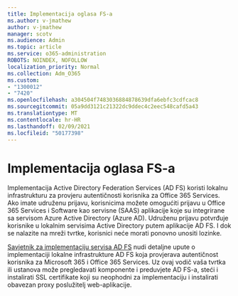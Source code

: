 ```yaml
---
title: Implementacija oglasa FS-a
ms.author: v-jmathew
author: v-jmathew
manager: scotv
ms.audience: Admin
ms.topic: article
ms.service: o365-administration
ROBOTS: NOINDEX, NOFOLLOW
localization_priority: Normal
ms.collection: Adm_O365
ms.custom:
- "1300012"
- "7420"
ms.openlocfilehash: a304504f7483036884878639dfa6ebfc3cdfcac8
ms.sourcegitcommit: 05a9dd3121c21322dc9ddec4c2eec548cafd5a43
ms.translationtype: MT
ms.contentlocale: hr-HR
ms.lasthandoff: 02/09/2021
ms.locfileid: "50177398"
---
```

# <a name="deploy-ad-fs"></a>Implementacija oglasa FS-a

Implementacija Active Directory Federation Services (AD FS) koristi lokalnu infrastrukturu za provjeru autentičnosti korisnika za Office 365 Services. Ako imate udruženu prijavu, korisnicima možete omogućiti prijavu u Office 365 Services i Software kao servisne (SAAS) aplikacije koje su integrirane sa servisom Azure Active Directory (Azure AD). Udruženu prijavu potvrđuje korisnike u lokalnim servisima Active Directory putem aplikacije AD FS. I dok se nalazite na mreži tvrtke, korisnici neće morati ponovno unositi lozinke.

[Savjetnik za implementaciju servisa AD FS](https://go.microsoft.com/fwlink/?linkid=2071178) nudi detaljne upute o implementaciji lokalne infrastrukture AD FS koja provjerava autentičnost korisnika za Microsoft 365 i Office 365 Services. Uz ovaj vodič vaša tvrtka ili ustanova može pregledavati komponente i preduvjete AD FS-a, steći i instalirati SSL certifikate koji su neophodni za implementaciju i instalirati obavezan proxy poslužitelj web-aplikacije.
